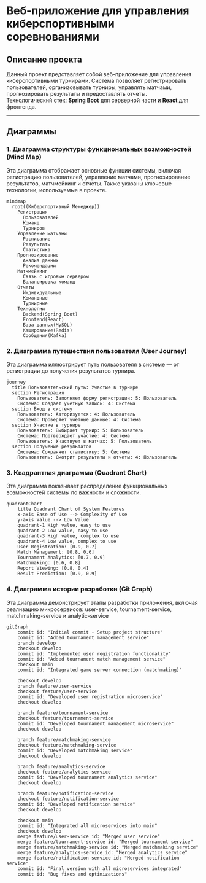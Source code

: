 # Веб-приложение для управления киберспортивными соревнованиями

## Описание проекта
Данный проект представляет собой веб-приложение для управления киберспортивными турнирами. Система позволяет регистрировать пользователей, организовывать турниры, управлять матчами, прогнозировать результаты и предоставлять отчеты.  
Технологический стек: **Spring Boot** для серверной части и **React** для фронтенда.

---

## Диаграммы

### 1. Диаграмма структуры функциональных возможностей (Mind Map)

Эта диаграмма отображает основные функции системы, включая регистрацию пользователей, управление матчами, прогнозирование результатов, матчмейкинг и отчеты. Также указаны ключевые технологии, используемые в проекте.

```mermaid
mindmap
  root((Киберспортивный Менеджер))
    Регистрация
      Пользователей
      Команд
      Турниров
    Управление матчами
      Расписание
      Результаты
      Статистика
    Прогнозирование
      Анализ данных
      Рекомендации
    Матчмейкинг
      Связь с игровым сервером
      Балансировка команд
    Отчеты
      Индивидуальные
      Командные
      Турнирные
    Технологии
      Backend(Spring Boot)
      Frontend(React)
      База данных(MySQL)
      Кэширование(Redis)
      Сообщения(Kafka)
```

### 2. Диаграмма путешествия пользователя (User Journey)

Эта диаграмма иллюстрирует путь пользователя в системе — от регистрации до получения результатов турнира.

```mermaid
journey
  title Пользовательский путь: Участие в турнире
  section Регистрация
    Пользователь: Заполняет форму регистрации: 5: Пользователь
    Система: Создает учетную запись: 4: Система
  section Вход в систему
    Пользователь: Авторизуется: 4: Пользователь
    Система: Проверяет учетные данные: 4: Система
  section Участие в турнире
    Пользователь: Выбирает турнир: 5: Пользователь
    Система: Подтверждает участие: 4: Система
    Пользователь: Участвует в матчах: 5: Пользователь
  section Получение результатов
    Система: Сохраняет статистику: 5: Система
    Пользователь: Смотрит результаты и отчеты: 4: Пользователь
```

### 3. Квадрантная диаграмма (Quadrant Chart)

Эта диаграмма показывает распределение функциональных возможностей системы по важности и сложности.

```mermaid
quadrantChart
    title Quadrant Chart of System Features
    x-axis Ease of Use --> Complexity of Use
    y-axis Value --> Low Value
    quadrant-1 High value, easy to use
    quadrant-2 Low value, easy to use
    quadrant-3 High value, complex to use
    quadrant-4 Low value, complex to use
    User Registration: [0.9, 0.7]
    Match Management: [0.8, 0.6]
    Tournament Analytics: [0.7, 0.9]
    Matchmaking: [0.6, 0.8]
    Report Viewing: [0.8, 0.4]
    Result Prediction: [0.9, 0.9]
```

### 4. Диаграмма истории разработки (Git Graph)

Эта диаграмма демонстрирует этапы разработки приложения, включая реализацию микросервисов: user-service, tournament-service, matchmaking-service и analytic-service


```mermaid
gitGraph
    commit id: "Initial commit - Setup project structure"
    commit id: "Added tournament management service"
    branch develop
    checkout develop
    commit id: "Implemented user registration functionality"
    commit id: "Added tournament match management service"
    checkout main
    commit id: "Integrated game server connection (matchmaking)"
    
    checkout develop
    branch feature/user-service
    checkout feature/user-service
    commit id: "Developed user registration microservice"
    checkout develop

    branch feature/tournament-service
    checkout feature/tournament-service
    commit id: "Developed tournament management microservice"
    checkout develop

    branch feature/matchmaking-service
    checkout feature/matchmaking-service
    commit id: "Developed matchmaking service"
    checkout develop

    branch feature/analytics-service
    checkout feature/analytics-service
    commit id: "Developed tournament analytics service"
    checkout develop

    branch feature/notification-service
    checkout feature/notification-service
    commit id: "Developed notification service"
    checkout develop

    checkout main
    commit id: "Integrated all microservices into main"
    checkout develop
    merge feature/user-service id: "Merged user service"
    merge feature/tournament-service id: "Merged tournament service"
    merge feature/matchmaking-service id: "Merged matchmaking service"
    merge feature/analytics-service id: "Merged analytics service"
    merge feature/notification-service id: "Merged notification service"
    commit id: "Final version with all microservices integrated"
    commit id: "Bug fixes and optimizations"

